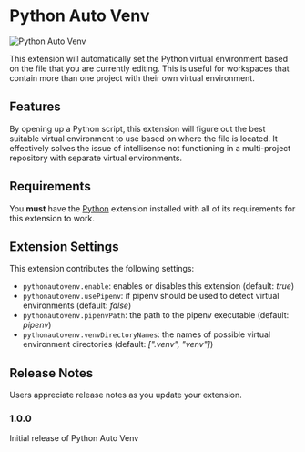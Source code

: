 # Python Auto Venv

![Python Auto Venv](https://raw.githubusercontent.com/Whinarn/vscode-python-auto-venv/master/images/logo.png)

This extension will automatically set the Python virtual environment based on the file that you are currently editing.
This is useful for workspaces that contain more than one project with their own virtual environment.

## Features

By opening up a Python script, this extension will figure out the best suitable virtual environment to use based on where the file is located.
It effectively solves the issue of intellisense not functioning in a multi-project repository with separate virtual environments.

## Requirements

You **must** have the [Python](https://marketplace.visualstudio.com/items?itemName=ms-python.python) extension installed with all of its requirements for this extension to work.

## Extension Settings

This extension contributes the following settings:

* `pythonautovenv.enable`: enables or disables this extension (default: *true*)
* `pythonautovenv.usePipenv`: if pipenv should be used to detect virtual environments (default: *false*)
* `pythonautovenv.pipenvPath`: the path to the pipenv executable (default: *pipenv*)
* `pythonautovenv.venvDirectoryNames`: the names of possible virtual environment directories (default: *[".venv", "venv"]*)

## Release Notes

Users appreciate release notes as you update your extension.

### 1.0.0

Initial release of Python Auto Venv